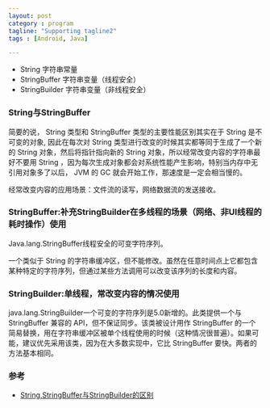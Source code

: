 ```yaml
---
layout: post
category : program
tagline: "Supporting tagline2"
tags : [Android, Java]

---
```



* String 字符串常量
* StringBuffer 字符串变量（线程安全）
* StringBuilder 字符串变量（非线程安全）




### String与StringBuffer

简要的说， String 类型和 StringBuffer 类型的主要性能区别其实在于 String 是不可变的对象, 因此在每次对 String 类型进行改变的时候其实都等同于生成了一个新的 String 对象，然后将指针指向新的 String 对象，所以经常改变内容的字符串最好不要用 String ，因为每次生成对象都会对系统性能产生影响，特别当内存中无引用对象多了以后， JVM 的 GC 就会开始工作，那速度是一定会相当慢的。

经常改变内容的应用场景：文件流的读写，网络数据流的发送接收。

### StringBuffer:补充StringBuilder在多线程的场景（网络、非UI线程的耗时操作）使用
Java.lang.StringBuffer线程安全的可变字符序列。

一个类似于 String 的字符串缓冲区，但不能修改。虽然在任意时间点上它都包含某种特定的字符序列，但通过某些方法调用可以改变该序列的长度和内容。

### StringBuilder:单线程，常改变内容的情况使用

java.lang.StringBuilder一个可变的字符序列是5.0新增的。此类提供一个与 StringBuffer 兼容的 API，但不保证同步。该类被设计用作 StringBuffer 的一个简易替换，用在字符串缓冲区被单个线程使用的时候（这种情况很普遍）。如果可能，建议优先采用该类，因为在大多数实现中，它比 StringBuffer 要快。两者的方法基本相同。

### 参考
* [String,StringBuffer与StringBuilder的区别](http://blog.csdn.net/rmn190/article/details/1492013)


